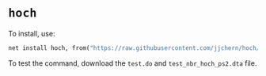 
# `hoch`

To install, use:

```Stata
net install hoch, from("https://raw.githubusercontent.com/jjchern/hoch/master") replace
```

To test the command, download the `test.do` and `test_nbr_hoch_ps2.dta` file.
